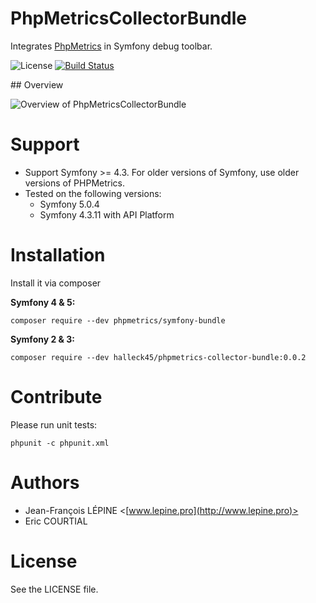 # PhpMetricsCollectorBundle

Integrates [PhpMetrics](http://www.phpmetrics.org) in Symfony debug toolbar.

![License](https://poser.pugx.org/halleck45/phpmetrics/license.svg)
[![Build Status](https://secure.travis-ci.org/Halleck45/PhpMetricsCollectorBundle.svg)](http://travis-ci.org/Halleck45/PhpMetricsCollectorBundle) 

## Overview 

![Overview of PhpMetricsCollectorBundle](doc/images/overview.png)

# Support
* Support Symfony >= 4.3. For older versions of Symfony, use older versions of PHPMetrics.
* Tested on the following versions:
    * Symfony 5.0.4
    * Symfony 4.3.11 with API Platform

# Installation

Install it via composer

**Symfony 4 & 5:**

    composer require --dev phpmetrics/symfony-bundle

**Symfony 2 & 3:**

    composer require --dev halleck45/phpmetrics-collector-bundle:0.0.2
    
# Contribute

Please run unit tests:

    phpunit -c phpunit.xml

# Authors

+ Jean-François LÉPINE <[www.lepine.pro](http://www.lepine.pro)>
+ Eric COURTIAL

# License

See the LICENSE file.
